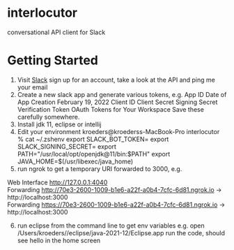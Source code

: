 # interlocutor
conversational API client for Slack

# Getting Started

1. Visit [Slack](https://api.slack.com/start) sign up for an account, take a look at the API and ping me your email
2. Create a new slack app and generate various tokens, e.g. 
App ID 
Date of App Creation February 19, 2022
Client ID 
Client Secret 
Signing Secret 
Verification Token 
OAuth Tokens for Your Workspace 
Save these carefully somewhere.
3. Install jdk 11, eclipse or intellij
4. Edit your environment
kroeders@kroederss-MacBook-Pro interlocutor % cat ~/.zshenv 
export SLACK_BOT_TOKEN=
export SLACK_SIGNING_SECRET=
export PATH="/usr/local/opt/openjdk@11/bin:$PATH"
export JAVA_HOME=$(/usr/libexec/java_home)
5. run ngrok to get a temporary URI forwarded to 3000, e.g. 
                                          
Web Interface                 http://127.0.0.1:4040                                                                                                                    
Forwarding                    http://70e3-2600-1009-b1e6-a22f-a0b4-7cfc-6d81.ngrok.io -> http://localhost:3000                                                    
Forwarding                    https://70e3-2600-1009-b1e6-a22f-a0b4-7cfc-6d81.ngrok.io -> http://localhost:3000         

6. run eclipse from the command line to get env variables e.g. 
open /Users/kroeders//eclipse/java-2021-12/Eclipse.app
run the code, should see hello in the home screen

